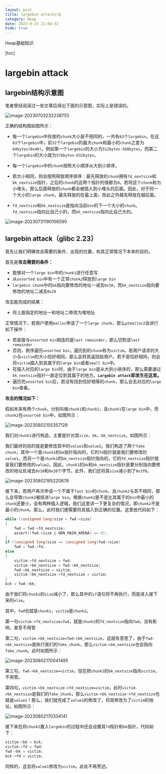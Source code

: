 ```yaml
---
layout: post
title: largebin attack小记
category: Heap
date: 2023-9-23 21:04:32
hide: true
---
```

Heap基础知识
<!-- more -->
[toc]
# largebin attack

## largebin结构示意图

笔者曾经阅读过一些文章后得出下面的示意图，实际上是错误的。

![image-20230703232238755](https://ltfallpics.oss-cn-hangzhou.aliyuncs.com/images/202311211713814.png)

正确的结构图如图所示：

- 每一个`largebin`中存放的`chunk`大小是不相同的，一共有`63`个`largebin`。在这`63`个`largebin`中，前`32`个`largebin`的最大`chunk`和最小的`chunk`之差为`64bytes(0x40)`。例如第一个`largebin`的大小为`512bytes-568bytes`，而第二个`largebin`的大小就为`576bytes-632bytes`。
- 每一个`largebin`中的`chunk`按照大小顺序从大到小排序。
- 若大小相同，则会按照释放顺序排序：最先释放的`chunk`拥有`fd_nextsize`和`bk_nextsize`指针，之后的`chunk`的这两个指针的值都为`0`。若将这个`chunk`称为小堆头，那么后面释放的`chunk`都会被插入到小堆头的后面。因此，对于同一个大小的`large chunk`，最先释放的在最上面，除此之外越先释放在越后面。

- `fd_nextsize`和`bk_nextsize`是指向当前`bin`的下一个大小的`chunk`。`fd_nextsize`指向比自己小的，而`bk_nextsize`指向比自己大的。

![image-20230731190106590](https://ltfallpics.oss-cn-hangzhou.aliyuncs.com/images/202311211713703.png)

## largebin attack（glibc 2.23）

首先让我们明确攻击需要的条件、出现的位置，和其正常情况下本来的目的。

首先是**攻击需要的条件：**

- 能够对一个`large bin`中的`chunk1`进行任意写
- 从`unsorted bin`中有一个正常`chunk2`释放到`large bin`
- `largebin chunk`中的`bk`指向要修改的地址一减去`0x10`，而`bk_nextsize`指向要修改的地址二减去`0x20`

攻击能完成的结果：

- 将上面指定的地址一和地址二修改为堆地址

正常情况下，若用户使用`malloc`申请了一个`large chunk`，那么`ptmalloc2`会进行如下操作：

- 若直接与`unsorted bin`相连的是`last remainder`，那么切割该`last remainder`
- 否则，倒序遍历`unsorted bin`，遍历到的`chunk`称为`victim`。若用户请求的大小与`victim`的大小恰好相同，那么会将其返回给用户。若不是恰好相同，则会将`victim`插入到其属于的`large bin`或者`small bin`中。
- 在插入对应的`large bin`时，由于`large bin`是从大到小排序的，那么需要通过`bk_nextsize`指针一直定位到其属于的地方。**`Largebin attack`即发生在这里。**
- 遍历完`unsorted bin`后，若没有找到恰好相等的`chunk`，那么会去对应的`large bin`查看。 

**攻击的情况如下：**

假如本来有两个`chunk`，分别叫做`chunk1`和`chunk2`，且`chunk1`在`large bin`中，而`chunk2`在`unsorted bin`中，如图所示：

![image-20230802155357129](https://ltfallpics.oss-cn-hangzhou.aliyuncs.com/images/202311211713757.png)

我们对`chunk1`进行构造，主要是针对其`size`、`bk`、`bk_nextsize`。如图所示：

我们最终的目的就是要修改其中的`value1`和`value2`。我们构造了两个`fake chunk`，其中一个是`chunk1`的`bk`指针指向的，它的`fd`指针就是我们要修改的`value1`，而另一个是`chunk1`的`bk_nextsize`指针指向的，它的`fd_nextsize`指针就是我们要修改的`value2`。因此，`chunk1`的`bk`和`bk_nextsize`指针是要分别指向要修改的地址处减去`0x10`和`0x20`个字节。此外，我们还将其`size`减小到了`0x3f0`。

![image-20230802165220878](https://ltfallpics.oss-cn-hangzhou.aliyuncs.com/images/202311211713922.png)

接下来，若用户再次申请一个不属于`fast bin`的`chunk`，且`chunk2`与其不相同，那么会导致`chunk2`被挂进`large bin`。根据`chunk2`是不是比其属于的`bin`中最小的`chunk`还要小，会有两种插入逻辑，我们这里讲一下更复杂的情况，即`chunk2`不是最小的`chunk`。那么，此时我们便需要将其插入到正确的位置。这里放代码如下：

```c
while ((unsigned long)size < fwd->size) 
{
    fwd = fwd->fd_nextsize; 
    assert((fwd->size & NON_MAIN_ARENA) == 0);
}
if ((unsigned long)size == (unsigned long)fwd->size)
    fwd = fwd->fd; 
else               
{
    victim->fd_nextsize = fwd;                 
    victim->bk_nextsize = fwd->bk_nextsize;    
    fwd->bk_nextsize = victim;                 
    victim->bk_nextsize->fd_nextsize = victim; 
}
bck = fwd->bk;
```

由于我们将`chunk1`的`size`减小了，那么其中的`if`语句将不再执行，而是进入接下来的`else`。

其中，`fwd`也就是`chunk1`，`victim`是`chunk2`。

第一句`victim->fd_nextsize=fwd`，就是`chunk2`的`fd_nextsize`指向`fwd`，没有影响，甚至不用管

第二句，`victim->bk_nextsize=fwd->bk_nextsize`，这就有意思了，由于`fwd->bk_nextsize`是执行我们的`fake_chunk`，那么`victim->bk_nextsize`也会指向`fake_chunk`。此时如图所示：

![image-20230802170041495](https://ltfallpics.oss-cn-hangzhou.aliyuncs.com/images/202311211713969.png)

第三句，`fwd->bk_nextsize=victim`，现在把`chunk1`的`bk_nextsize`指向`victim`，不用管。

第四句，`victim->bk_nextsize->fd_nextsize=victim`，此时`victim->bk_nextsize`是我们的`fake_chunk`，那么`victim->bk_nextsize->fd_nextsize`也就是`value1`！那么，我们就完成了`value2`的修改了，将其修改为了`victim`的地址。如图所示：

![image-20230802170334141](https://ltfallpics.oss-cn-hangzhou.aliyuncs.com/images/202311211713890.png)

接下来在将`chunk2`置入`largebin`的过程中还会设置其`fd`指针和`bk`指针，代码如下：

```c
victim->bk = bck;
victim->fd = fwd;
fwd->bk = victim;
bck->fd = victim;
```

同样的，这会将`value1`修改为`victim`，此处不再赘述。